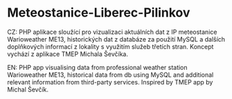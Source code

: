 # Meteostanice-Liberec-Pilinkov

CZ: PHP aplikace sloužící pro vizualizaci aktuálních dat z IP meteostanice Warioweather ME13, historických dat z databáze za použití MySQL a dalších doplňkových informací z lokality s využitím služeb třetích stran. Koncept vychází z aplikace TMEP Michala Ševčíka.

EN: PHP app visualising data from professional weather station Warioweather ME13, historical data from db using MySQL and additional relevant information from third-party services. Inspired by TMEP app by Michal Ševčík.
